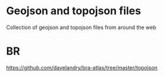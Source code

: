 
# Geojson and topojson files

Collection of geojson and topojson files from around the web


# BR
https://github.com/davelandry/bra-atlas/tree/master/topojson





